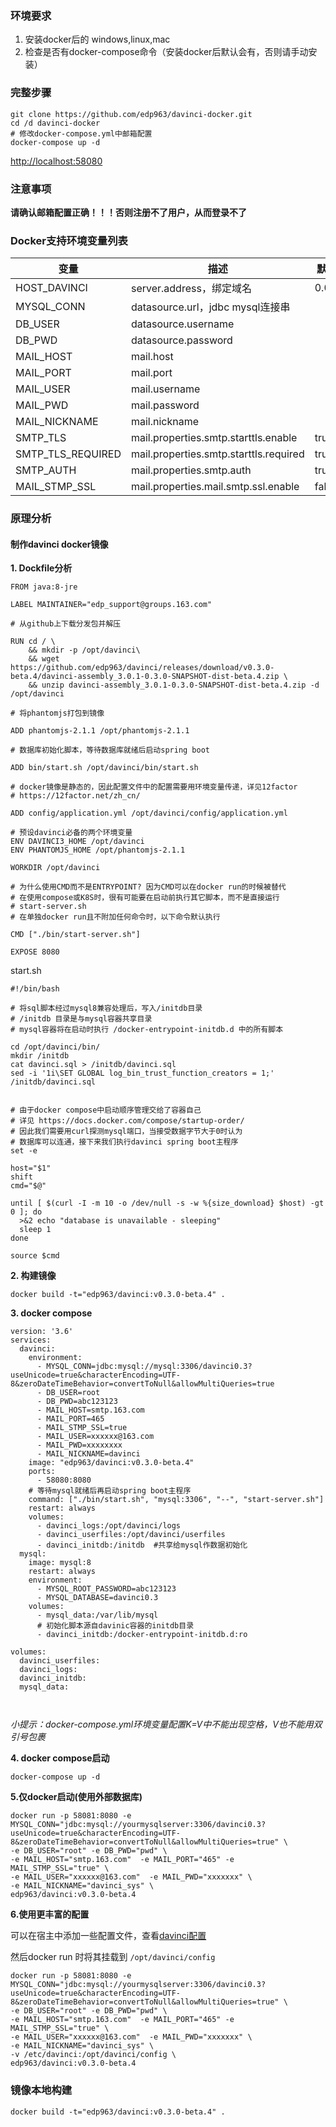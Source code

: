 ### 环境要求

1. 安装docker后的 windows,linux,mac
2. 检查是否有docker-compose命令（安装docker后默认会有，否则请手动安装）

### 完整步骤

```
git clone https://github.com/edp963/davinci-docker.git
cd /d davinci-docker
# 修改docker-compose.yml中邮箱配置
docker-compose up -d 
```

[http://localhost:58080](http://localhost:58080)

### 注意事项

**请确认邮箱配置正确！！！否则注册不了用户，从而登录不了**


### Docker支持环境变量列表

变量|描述|默认值
-|-|-
HOST_DAVINCI|server.address，绑定域名|0.0.0.0
MYSQL_CONN|datasource.url，jdbc mysql连接串|
DB_USER|datasource.username|
DB_PWD|datasource.password|
MAIL_HOST|mail.host
MAIL_PORT|mail.port
MAIL_USER|mail.username
MAIL_PWD|mail.password
MAIL_NICKNAME|mail.nickname
SMTP_TLS|mail.properties.smtp.starttls.enable|true
SMTP_TLS_REQUIRED|mail.properties.smtp.starttls.required|true
SMTP_AUTH|mail.properties.smtp.auth|true
MAIL_STMP_SSL|mail.properties.mail.smtp.ssl.enable|false

### 原理分析

#### 制作davinci docker镜像

**1. Dockfile分析**
```
FROM java:8-jre

LABEL MAINTAINER="edp_support@groups.163.com"

# 从github上下载分发包并解压

RUN cd / \
	&& mkdir -p /opt/davinci\
	&& wget https://github.com/edp963/davinci/releases/download/v0.3.0-beta.4/davinci-assembly_3.0.1-0.3.0-SNAPSHOT-dist-beta.4.zip \
	&& unzip davinci-assembly_3.0.1-0.3.0-SNAPSHOT-dist-beta.4.zip -d /opt/davinci

# 将phantomjs打包到镜像

ADD phantomjs-2.1.1 /opt/phantomjs-2.1.1

# 数据库初始化脚本，等待数据库就绪后启动spring boot

ADD bin/start.sh /opt/davinci/bin/start.sh

# docker镜像是静态的，因此配置文件中的配置需要用环境变量传递，详见12factor
# https://12factor.net/zh_cn/

ADD config/application.yml /opt/davinci/config/application.yml

# 预设davinci必备的两个环境变量
ENV DAVINCI3_HOME /opt/davinci
ENV PHANTOMJS_HOME /opt/phantomjs-2.1.1

WORKDIR /opt/davinci

# 为什么使用CMD而不是ENTRYPOINT? 因为CMD可以在docker run的时候被替代
# 在使用compose或K8S时，很有可能要在启动前执行其它脚本，而不是直接运行
# start-server.sh
# 在单独docker run且不附加任何命令时，以下命令默认执行

CMD ["./bin/start-server.sh"]

EXPOSE 8080
```

start.sh

```shell
#!/bin/bash

# 将sql脚本经过mysql8兼容处理后，写入/initdb目录
# /initdb 目录是与mysql容器共享目录
# mysql容器将在启动时执行 /docker-entrypoint-initdb.d 中的所有脚本

cd /opt/davinci/bin/
mkdir /initdb
cat davinci.sql > /initdb/davinci.sql
sed -i '1i\SET GLOBAL log_bin_trust_function_creators = 1;' /initdb/davinci.sql


# 由于docker compose中启动顺序管理交给了容器自己
# 详见 https://docs.docker.com/compose/startup-order/
# 因此我们需要用curl探测mysql端口，当接受数据字节大于0时认为
# 数据库可以连通，接下来我们执行davinci spring boot主程序
set -e

host="$1"
shift
cmd="$@"

until [ $(curl -I -m 10 -o /dev/null -s -w %{size_download} $host) -gt 0 ]; do
  >&2 echo "database is unavailable - sleeping"
  sleep 1
done

source $cmd
```

**2. 构建镜像**

```
docker build -t="edp963/davinci:v0.3.0-beta.4" .
```

**3. docker compose**

```
version: '3.6'
services:
  davinci:
    environment:
      - MYSQL_CONN=jdbc:mysql://mysql:3306/davinci0.3?useUnicode=true&characterEncoding=UTF-8&zeroDateTimeBehavior=convertToNull&allowMultiQueries=true
      - DB_USER=root
      - DB_PWD=abc123123
      - MAIL_HOST=smtp.163.com
      - MAIL_PORT=465
      - MAIL_STMP_SSL=true
      - MAIL_USER=xxxxxx@163.com
      - MAIL_PWD=xxxxxxxx
      - MAIL_NICKNAME=davinci
    image: "edp963/davinci:v0.3.0-beta.4"
    ports:
      - 58080:8080
    # 等待mysql就绪后再启动spring boot主程序
    command: ["./bin/start.sh", "mysql:3306", "--", "start-server.sh"]
    restart: always
    volumes:
      - davinci_logs:/opt/davinci/logs
      - davinci_userfiles:/opt/davinci/userfiles
      - davinci_initdb:/initdb  #共享给mysql作数据初始化
  mysql:
    image: mysql:8
    restart: always
    environment:
      - MYSQL_ROOT_PASSWORD=abc123123
      - MYSQL_DATABASE=davinci0.3
    volumes:
      - mysql_data:/var/lib/mysql
      # 初始化脚本源自davinic容器的initdb目录
      - davinci_initdb:/docker-entrypoint-initdb.d:ro   

volumes:
  davinci_userfiles:
  davinci_logs:
  davinci_initdb:
  mysql_data:

    
```

*小提示：docker-compose.yml环境变量配置K=V中不能出现空格，V也不能用双引号包裹*

**4. docker compose启动**

```
docker-compose up -d 
```

**5.仅docker启动(使用外部数据库)**

```
docker run -p 58081:8080 -e MYSQL_CONN="jdbc:mysql://yourmysqlserver:3306/davinci0.3?useUnicode=true&characterEncoding=UTF-8&zeroDateTimeBehavior=convertToNull&allowMultiQueries=true" \
-e DB_USER="root" -e DB_PWD="pwd" \
-e MAIL_HOST="smtp.163.com"  -e MAIL_PORT="465" -e MAIL_STMP_SSL="true" \
-e MAIL_USER="xxxxxx@163.com"  -e MAIL_PWD="xxxxxxx" \
-e MAIL_NICKNAME="davinci_sys" \
edp963/davinci:v0.3.0-beta.4
```

**6.使用更丰富的配置**

可以在宿主中添加一些配置文件，查看[davinci配置](https://github.com/edp963/davinci/tree/master/config)

然后docker run 时将其挂载到 `/opt/davinci/config` 

```
docker run -p 58081:8080 -e MYSQL_CONN="jdbc:mysql://yourmysqlserver:3306/davinci0.3?useUnicode=true&characterEncoding=UTF-8&zeroDateTimeBehavior=convertToNull&allowMultiQueries=true" \
-e DB_USER="root" -e DB_PWD="pwd" \
-e MAIL_HOST="smtp.163.com"  -e MAIL_PORT="465" -e MAIL_STMP_SSL="true" \
-e MAIL_USER="xxxxxx@163.com"  -e MAIL_PWD="xxxxxxx" \
-e MAIL_NICKNAME="davinci_sys" \
-v /etc/davinci:/opt/davinci/config \
edp963/davinci:v0.3.0-beta.4
```

### 镜像本地构建

```
docker build -t="edp963/davinci:v0.3.0-beta.4" .
```
